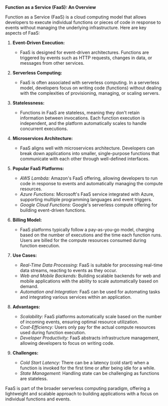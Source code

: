 **Function as a Service (FaaS): An Overview**

Function as a Service (FaaS) is a cloud computing model that allows developers to execute individual functions or pieces of code in response to events without managing the underlying infrastructure. Here are key aspects of FaaS:

1. **Event-Driven Execution:**
   - FaaS is designed for event-driven architectures. Functions are triggered by events such as HTTP requests, changes in data, or messages from other services.

2. **Serverless Computing:**
   - FaaS is often associated with serverless computing. In a serverless model, developers focus on writing code (functions) without dealing with the complexities of provisioning, managing, or scaling servers.

3. **Statelessness:**
   - Functions in FaaS are stateless, meaning they don't retain information between invocations. Each function execution is independent, and the platform automatically scales to handle concurrent executions.

4. **Microservices Architecture:**
   - FaaS aligns well with microservices architecture. Developers can break down applications into smaller, single-purpose functions that communicate with each other through well-defined interfaces.

5. **Popular FaaS Platforms:**
   - *AWS Lambda:* Amazon's FaaS offering, allowing developers to run code in response to events and automatically managing the compute resources.
   - *Azure Functions:* Microsoft's FaaS service integrated with Azure, supporting multiple programming languages and event triggers.
   - *Google Cloud Functions:* Google's serverless compute offering for building event-driven functions.

6. **Billing Model:**
   - FaaS platforms typically follow a pay-as-you-go model, charging based on the number of executions and the time each function runs. Users are billed for the compute resources consumed during function execution.

7. **Use Cases:**
   - *Real-Time Data Processing:* FaaS is suitable for processing real-time data streams, reacting to events as they occur.
   - *Web and Mobile Backends:* Building scalable backends for web and mobile applications with the ability to scale automatically based on demand.
   - *Automation and Integration:* FaaS can be used for automating tasks and integrating various services within an application.

8. **Advantages:**
   - *Scalability:* FaaS platforms automatically scale based on the number of incoming events, ensuring optimal resource utilization.
   - *Cost-Efficiency:* Users only pay for the actual compute resources used during function execution.
   - *Developer Productivity:* FaaS abstracts infrastructure management, allowing developers to focus on writing code.

9. **Challenges:**
   - *Cold Start Latency:* There can be a latency (cold start) when a function is invoked for the first time or after being idle for a while.
   - *State Management:* Handling state can be challenging as functions are stateless.

FaaS is part of the broader serverless computing paradigm, offering a lightweight and scalable approach to building applications with a focus on individual functions and events.
